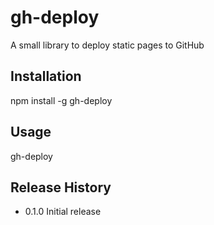 gh-deploy
=========

A small library to deploy static pages to GitHub

## Installation

  npm install -g gh-deploy

## Usage

  gh-deploy <pagename> <username> <password>

## Release History

* 0.1.0 Initial release

